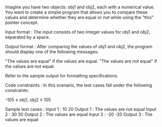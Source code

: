 Imagine you have two objects: obj1 and obj2, each with a numerical value. You want to create a simple program that allows you to compare these values and determine whether they are equal or not while using the "this" pointer concept.

Input format :
The input consists of two integer values for obj1 and obj2, separated by a space.

Output format :
After comparing the values of obj1 and obj2, the program should display one of the following messages:

"The values are equal" if the values are equal.
"The values are not equal" if the values are not equal.


Refer to the sample output for formatting specifications.

Code constraints :
In this scenario, the test cases fall under the following constraints:

-105 ≤ obj1, obj2 ≤ 105

Sample test cases :
Input 1 :
10 20
Output 1 :
The values are not equal
Input 2 :
30 30
Output 2 :
The values are equal
Input 3 :
-20 -20
Output 3 :
The values are equal
